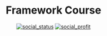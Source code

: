 <h1 align="center">Framework Course</h1>

<p align="center">
    <a href="#"><img alt="social_status" src="https://img.shields.io/badge/Project Hosted & Running-gray?logoColor=a7d8de&logo=Cloudflare&style=for-the-badge"></a>
    <a href="#"><img alt="social_profit" src="https://img.shields.io/badge/Project NonProfitable-white?logoColor=009cde&logo=PayPal&style=for-the-badge"></a>
</p>

<!-- ---------------------------------------------------------------------------------------------------- -->


    
<!-- ---------------------------------------------------------------------------------------------------- -->

[CodeIgniter4_Downloads]: https://github.com/Mingaili/Mingaili/releases/download/framework/CodeIgniter.4.zip

[PHP]: https://github.com/Mingaili/Mingaili/tree/main/php/